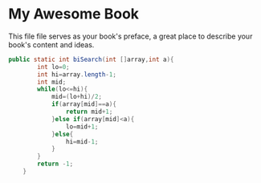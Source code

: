 # My Awesome Book

This file file serves as your book's preface, a great place to describe your book's content and ideas.
```java
public static int biSearch(int []array,int a){
        int lo=0;
        int hi=array.length-1;
        int mid;
        while(lo<=hi){
            mid=(lo+hi)/2;
            if(array[mid]==a){
                return mid+1;
            }else if(array[mid]<a){
                lo=mid+1;
            }else{
                hi=mid-1;
            }
        }
        return -1;
    }
```




